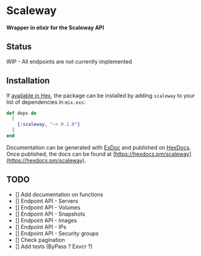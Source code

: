 # Scaleway

**Wrapper in elixir for the Scaleway API**

## Status

WIP - All endpoints are not currently implemented
## Installation

If [available in Hex](https://hex.pm/docs/publish), the package can be installed
by adding `scaleway` to your list of dependencies in `mix.exs`:

```elixir
def deps do
  [
    {:scaleway, "~> 0.1.0"}
  ]
end
```

Documentation can be generated with [ExDoc](https://github.com/elixir-lang/ex_doc)
and published on [HexDocs](https://hexdocs.pm). Once published, the docs can
be found at [https://hexdocs.pm/scaleway](https://hexdocs.pm/scaleway).

## TODO
- [] Add documentation on functions
- [] Endpoint API - Servers
- [] Endpoint API - Volumes
- [] Endpoint API - Snapshots
- [] Endpoint API - Images
- [] Endpoint API - IPs
- [] Endpoint API - Security groups
- [] Check pagination
- [] Add tests (ByPass ? Exvcr ?)
